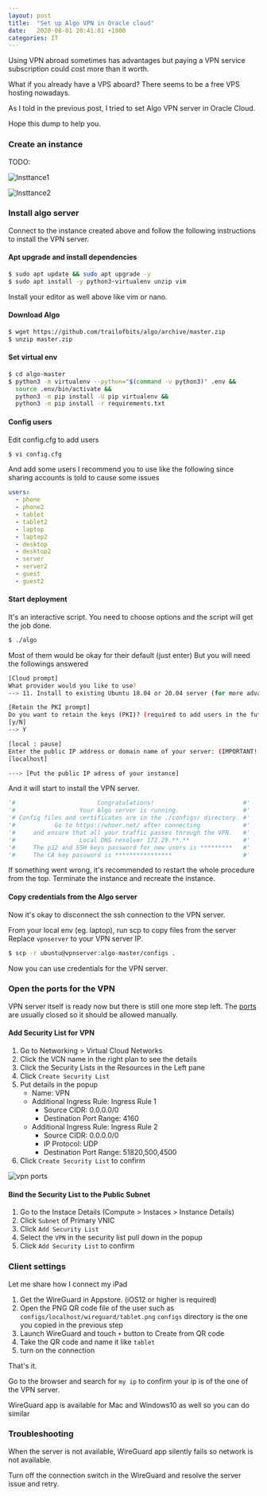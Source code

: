 ```yaml
---
layout: post
title:  "Set up Algo VPN in Oracle cloud"
date:   2020-08-01 20:41:01 +1000
categories: IT
---
```


Using VPN abroad sometimes has advantages but paying a VPN service subscription could cost more than it worth.

What if you already have a VPS aboard? There seems to be a free VPS hosting nowadays.

As I told in the previous post,
I tried to set Algo VPN server in Oracle Cloud.

Hope this dump to help you.

### Create an instance

TODO:

![Insttance1](/assets/images/2020/vpn/instance1.jpg)

![Insttance2](/assets/images/2020/vpn/instance2.jpg)

### Install algo server

Connect to the instance created above and follow the following instructions to install the VPN server.

#### Apt upgrade and install dependencies

```sh
$ sudo apt update && sudo apt upgrade -y
$ sudo apt install -y python3-virtualenv unzip vim
```

Install your editor as well above like vim or nano.


#### Download Algo

```sh
$ wget https://github.com/trailofbits/algo/archive/master.zip
$ unzip master.zip
```

#### Set virtual env

```sh
$ cd algo-master
$ python3 -m virtualenv --python="$(command -v python3)" .env &&
  source .env/bin/activate &&
  python3 -m pip install -U pip virtualenv &&
  python3 -m pip install -r requirements.txt

```

#### Config users

Edit config.cfg to add users

```sh
$ vi config.cfg
```

And add some users
I recommend you to use like the following since sharing accounts is told to cause some issues

```yml
users:
  - phone
  - phone2
  - tablet
  - tablet2
  - laptop
  - laptop2
  - desktop
  - desktop2
  - server
  - server2
  - guest
  - guest2
```

#### Start deployment

It's an interactive script.
You need to choose options and the script will get the job done.

```sh
$ ./algo
```

Most of them would be okay for their default (just enter)
But you will need the followings answered

```sh
[Cloud prompt]
What provider would you like to use?
--> 11. Install to existing Ubuntu 18.04 or 20.04 server (for more advanced users)
```

```sh
[Retain the PKI prompt]
Do you want to retain the keys (PKI)? (required to add users in the future, but less secure)
[y/N]
--> Y
```

```sh
[local : pause]
Enter the public IP address or domain name of your server: (IMPORTANT! This is used to verify the certificate)
[localhost]

---> [Put the public IP adress of your instance]
```



And it will start to install the VPN server.

```python
'#                       Congratulations!                         #'
'#                  Your Algo server is running.                  #'
'# Config files and certificates are in the ./configs/ directory. #'
'#           Go to https://whoer.net/ after connecting            #'
'#     and ensure that all your traffic passes through the VPN.   #'
'#                  Local DNS resolver 172.29.**.**               #'
'#     The p12 and SSH keys password for new users is *********   #'
'#     The CA key password is ****************                    #'

```

If something went wrong, it's recommended to restart the whole procedure from the top.
Terminate the instance and recreate the instance.

#### Copy credentials from the Algo server

Now it's okay to disconnect the ssh connection to the VPN server.

From your local env (eg. laptop), run scp to copy files from the server
Replace `vpnserver` to your VPN server IP.

```sh
$ scp -r ubuntu@vpnserver:algo-master/configs .
```

Now you can use credentials for the VPN server.

### Open the ports for the VPN

VPN server itself is ready now but there is still one more step left.
The [ports][algo-vpn-ports] are usually closed so it should be allowed manually.

#### Add Security List for VPN

1. Go to Networking > Virtual Cloud Networks
1. Click the VCN name in the right plan to see the details
1. Click the Security Lists in the Resources in the Left pane
1. Click `Create Security List`
1. Put details in the popup
    - Name: VPN
    - Additional Ingress Rule: Ingress Rule 1
        - Source CIDR: 0.0.0.0/0
        - Destination Port Range: 4160
    - Additional Ingress Rule: Ingress Rule 2
        - Source CIDR: 0.0.0.0/0
        - IP Protocol: UDP
        - Destination Port Range: 51820,500,4500
1. Click `Create Security List` to confirm

![vpn ports](/assets/images/2020/vpn/vpn.ports.jpg)

#### Bind the Security List to the Public Subnet

1. Go to the Instace Details (Compute > Instaces > Instance Details)
1. Click `Subnet` of Primary VNIC
1. Click `Add Security List`
1. Select the `VPN` in the security list pull down in the popup
1. Click `Add Security List` to confirm

### Client settings

Let me share how I connect my iPad

1. Get the WireGuard in Appstore. (iOS12 or higher is required)
1. Open the PNG QR code file of the user such as `configs/localhost/wireguard/tablet.png`
  `configs` directory is the one you copied in the previous step
1. Launch WireGuard and touch `+` button to Create from QR code
1. Take the QR code and name it like `tablet`
1. turn on the connection

That's it. 

Go to the browser and search for `my ip` to confirm your ip is of the one of the VPN server.

WireGuard app is available for Mac and Windows10 as well so you can do similar

### Troubleshooting

When the server is not available, WireGuard app silently fails so network is not available.

Turn off the connection switch in the WireGuard and resolve the server issue and retry.


[algo-vpn-ports]: https://github.com/trailofbits/algo/blob/master/docs/firewalls.md
